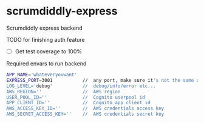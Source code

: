 # scrumdiddly-express
Scrumdiddly express backend

TODO for finishing auth feature
- [ ] Get test coverage to 100%


Required envars to run backend
```sh
APP_NAME='whateveryouwant'
EXPRESS_PORT=3001           //  any port, make sure it's not the same as the front end
LOG_LEVEL='debug'           //  debug/info/error etc...
AWS_REGION=''               //  AWS region
USER_POOL_ID=''             //  Cognito userpool id
APP_CLIENT_ID=''            //  Cognito app client id
AWS_ACCESS_KEY_ID=''        //  AWS credentials access key
AWS_SECRET_ACCESS_KEY=''    //  AWS credentials secret key
```
